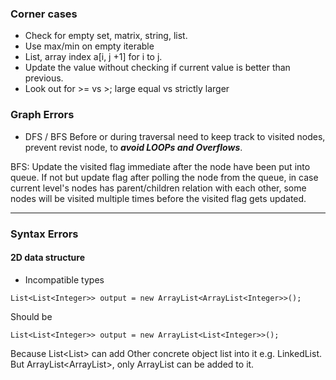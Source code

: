 ### Corner cases

- Check for empty set, matrix, string, list.
- Use max/min on empty iterable
- List, array index a[i, j +1] for i to j.
- Update the value without checking if current value is better than previous.
- Look out for >= vs >; large equal vs strictly larger


### Graph Errors
- DFS / BFS 
Before or during traversal need to keep track to visited nodes, prevent revist node, to ***avoid LOOPs and Overflows***.

BFS: Update the visited flag immediate after the node have been put into queue. If not but update flag after polling the node from the queue, in case current level's nodes has parent/children relation with each other, some nodes will be visited multiple times before the visited flag gets updated.

---

### Syntax Errors
#### 2D data structure
- Incompatible types
```
List<List<Integer>> output = new ArrayList<ArrayList<Integer>>();
```
Should be 
```
List<List<Integer>> output = new ArrayList<List<Integer>>();
```
Because List<List<Integer>> can add Other concrete object list into it e.g. LinkedList. But ArrayList<ArrayList<Integer>>, only ArrayList can be added to it.

